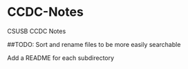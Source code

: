 # CCDC-Notes
CSUSB CCDC Notes

##TODO:
Sort and rename files to be more easily searchable

Add a README for each subdirectory
